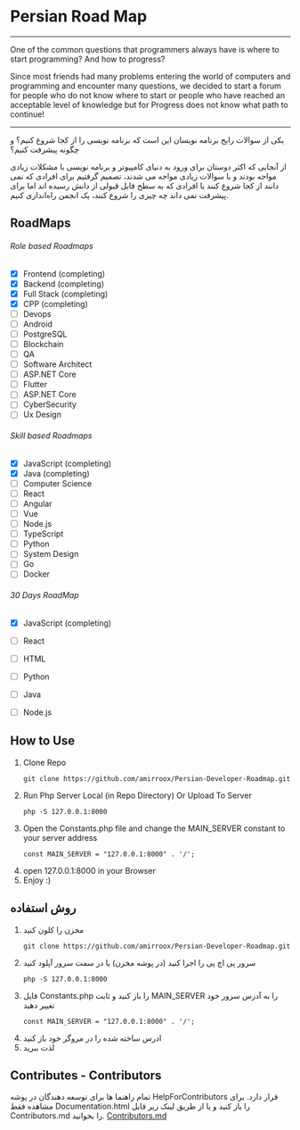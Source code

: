 # Persian Road Map
___
<p>
One of the common questions that programmers always have is where to start programming? And how to progress?
</p>
<p>
Since most friends had many problems entering the world of computers and programming and encounter many questions, we decided to start a forum for people who do not know where to start or people who have reached an acceptable level of knowledge but for Progress does not know what path to continue!
</p>

---

<p>
یکی از سوالات رایج برنامه نویسان این است که برنامه نویسی را از کجا شروع کنیم؟ و چگونه پیشرفت کنیم؟
</p>
<p>
از آنجایی که اکثر دوستان برای ورود به دنیای کامپیوتر و برنامه نویسی با مشکلات زیادی مواجه بودند و با سوالات زیادی مواجه می شدند، تصمیم گرفتیم برای افرادی که نمی دانند از کجا شروع کنند یا افرادی که به سطح قابل قبولی از دانش رسیده اند اما برای پیشرفت نمی داند چه چیزی را شروع کنند، یک انجمن راه‌اندازی کنیم.
</p>

## RoadMaps
###### Role based Roadmaps
- [x] Frontend (completing)
- [x] Backend (completing)
- [x] Full Stack (completing)
- [x] CPP (completing)
- [ ] Devops
- [ ] Android
- [ ] PostgreSQL
- [ ] Blockchain
- [ ] QA
- [ ] Software Architect
- [ ] ASP.NET Core
- [ ] Flutter
- [ ] ASP.NET Core
- [ ] CyberSecurity
- [ ] Ux Design

###### Skill based Roadmaps
- [x] JavaScript (completing)
- [x] Java (completing)
- [ ] Computer Science
- [ ] React
- [ ] Angular
- [ ] Vue
- [ ] Node.js
- [ ] TypeScript
- [ ] Python
- [ ] System Design
- [ ] Go
- [ ] Docker

###### 30 Days RoadMap
- [x] JavaScript (completing)
- [ ] React
- [ ] HTML
- [ ] Python
- [ ] Java
- [ ] Node.js


## How to Use
1. Clone Repo
   ```
   git clone https://github.com/amirroox/Persian-Developer-Roadmap.git
   ```
2. Run Php Server Local (in Repo Directory) Or Upload To Server
    ```
    php -S 127.0.0.1:8000
    ```
3. Open the Constants.php file and change the MAIN_SERVER constant to your server address
   ```
   const MAIN_SERVER = "127.0.0.1:8000" . '/';
   ```
4. open 127.0.0.1:8000 in your Browser
5. Enjoy :)

## روش استفاده
1. مخزن را کلون کنید
   ```
   git clone https://github.com/amirroox/Persian-Developer-Roadmap.git
   ```
2. سرور پی اچ پی را اجرا کنید (در پوشه مخزن) یا در سمت سرور آپلود کنید
    ```
    php -S 127.0.0.1:8000
    ```
3. فایل Constants.php را باز کنید و ثابت MAIN_SERVER را به آدرس سرور خود تغییر دهید
   ```
   const MAIN_SERVER = "127.0.0.1:8000" . '/';
   ```
4. ادرس ساخته شده را در مروگر خود باز کنید
5. لذت ببرید


## Contributes - Contributors
تمام راهنما ها برای توسعه دهندگان در پوشه HelpForContributors قرار دارد. 
برای مشاهده فقط Documentation.html را باز کنید و یا از طریق لینک زیر فایل Contributors.md را بخوانید.
[Contributors.md](HelpForContributors/Contributors.md "Contributors.md")
